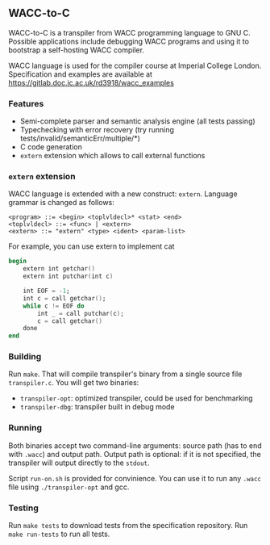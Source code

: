 ## WACC-to-C

WACC-to-C is a transpiler from WACC programming language to GNU C. Possible applications include debugging WACC programs and using it to bootstrap a self-hosting WACC compiler.

WACC language is used for the compiler course at Imperial College London. Specification and examples are available at https://gitlab.doc.ic.ac.uk/rd3918/wacc_examples

### Features
* Semi-complete parser and semantic analysis engine (all tests passing)
* Typechecking with error recovery (try running tests/invalid/semanticErr/multiple/*)
* C code generation
* `extern` extension which allows to call external functions

### `extern` extension

WACC language is extended with a new construct: `extern`. Language grammar is changed as follows:

```
<program> ::= <begin> <toplvldecl>* <stat> <end>
<toplvldecl> ::= <func> | <extern>
<extern> ::= "extern" <type> <ident> <param-list>
```

For example, you can use extern to implement cat
```ada
begin
    extern int getchar()
    extern int putchar(int c)

    int EOF = -1;
    int c = call getchar();
    while c != EOF do
        int _ = call putchar(c);
        c = call getchar()
    done
end
```

### Building

Run `make`. That will compile transpiler's binary from a single source file `transpiler.c`. You will get two binaries:
* `transpiler-opt`: optimized transpiler, could be used for benchmarking
* `transpiler-dbg`: transpiler built in debug mode

### Running

Both binaries accept two command-line arguments: source path (has to end with `.wacc`) and output path. Output path is optional: if it is not specified, the transpiler will output directly to the `stdout`.

Script `run-on.sh` is provided for convinience. You can use it to run any `.wacc` file using `./transpiler-opt` and gcc.

### Testing

Run `make tests` to download tests from the specification repository. Run `make run-tests` to run all tests.

